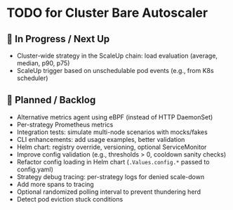 # TODO for Cluster Bare Autoscaler

## 🔧 In Progress / Next Up
- Cluster-wide strategy in the ScaleUp chain: load evaluation (average, median, p90, p75) 
- ScaleUp trigger based on unschedulable pod events (e.g., from K8s scheduler)

## 📌 Planned / Backlog
- Alternative metrics agent using eBPF (instead of HTTP DaemonSet)
- Per-strategy Prometheus metrics
- Integration tests: simulate multi-node scenarios with mocks/fakes
- CLI enhancements: add usage examples, better validation
- Helm chart: registry override, versioning, optional ServiceMonitor
- Improve config validation (e.g., thresholds > 0, cooldown sanity checks)
- Refactor config loading in Helm chart (`.Values.config.*` passed to config.yaml)
- Strategy debug tracing: per-strategy logs for denied scale-down
- Add more spans to tracing
- Optional randomized polling interval to prevent thundering herd
- Detect pod eviction stuck conditions